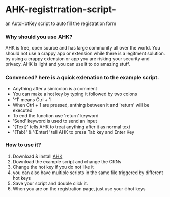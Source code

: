 # AHK-registrration-script-
an AutoHotKey script to auto fill the registration form 

### Why should you use AHK?
AHK is free, open source and has large community all over the world. You should not use a crappy app or extension while there is a legitment solution. by using a crappy extension or app you are risking your security and privacy. 
AHK is light and you can use it to do amazing stuff.

### Convenced? here is a quick exlenation to the example script.
* Anything after a simicolon is a comment
* You can make a hot key by typing it followed by two colons
* '^1' means Ctrl + 1
* When Ctrl + 1 are pressed, anthing between it and 'return' will be executed
* To end the function use 'return' keyword
* 'Send' keyword is used to send an input
* '{Text}' tells AHK to treat anything after it as normal text
* '{Tab}' & '{Enter}' tell AHK to press Tab key and Enter Key
 
 ### How to use it?
 1. Download & install [AHK](https://www.autohotkey.com/download/)
 2. Download the example script and change the CRNs
 3. Change the hot key if you do not like it
  1. you can also have multiple scripts in the same file triggered by different hot keys
 4. Save your script and double click it.
 5. When you are on the registration page, just use your :fire:hot keys 
